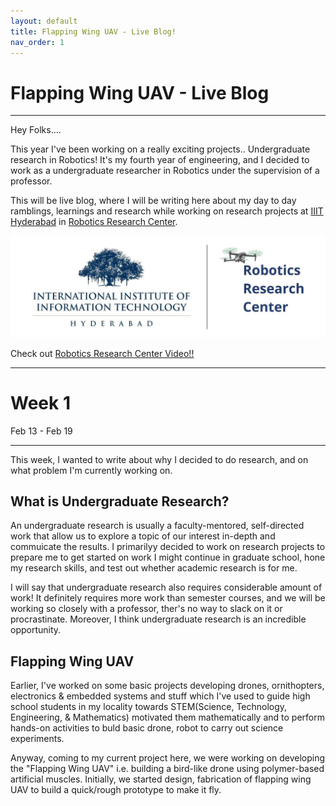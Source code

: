 ```yaml
---
layout: default
title: Flapping Wing UAV - Live Blog!
nav_order: 1
---
```

# **Flapping Wing UAV - Live Blog**

---

Hey Folks….

This year I've been working on a really exciting projects.. Undergraduate research in Robotics! It's my fourth year of engineering, and I decided to work as a undergraduate researcher in Robotics under the supervision of a professor.



This will be live blog, where I will be writing here about my day to day ramblings, learnings and research while working on research projects at [IIIT Hyderabad](https://www.iiit.ac.in/) in [Robotics Research Center](https://robotics.iiit.ac.in/).

![IIITH-RRC banner](/assets/images/iiith-rrc.jpg)

Check out [Robotics Research Center Video!!](https://youtu.be/aaA5NVIKEa8)


---
# Week 1 
Feb 13 - Feb 19

---

This week, I wanted to write about why I decided to do research, and on what problem I'm currently working on.

## What is Undergraduate Research?

An undergraduate research is usually a faculty-mentored, self-directed work that allow us to explore a topic of our interest in-depth and commuicate the results. I primarilyy decided to work on research projects to prepare me to get started on work I might continue in graduate school, hone my research skills, and test out whether academic research is for me.

I will say that undergraduate research also requires considerable amount of work! It definitely requires more work than semester courses, and we will be working so closely with a professor, ther's no way to slack on it or procrastinate. Moreover, I think undergraduate research is an incredible opportunity.

## Flapping Wing UAV

Earlier,  I've worked on some basic projects developing drones, ornithopters, electronics & embedded systems and stuff which I've used to guide high school students in my locality towards STEM(Science, Technology, Engineering, & Mathematics) motivated them mathematically and to perform hands-on activities to buld basic drone, robot to carry out science experiments.

Anyway, coming to my current project here, we were working on developing the "Flapping Wing UAV" i.e. building a bird-like drone using polymer-based artificial muscles. Initially, we started design, fabrication of flapping wing UAV to build a quick/rough prototype to make it fly.
